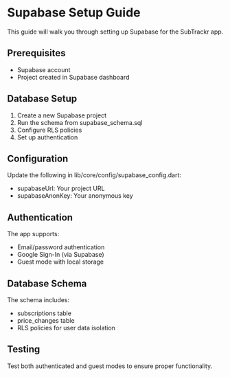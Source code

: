 # Supabase Setup Guide

This guide will walk you through setting up Supabase for the SubTrackr app.

## Prerequisites

- Supabase account
- Project created in Supabase dashboard

## Database Setup

1. Create a new Supabase project
2. Run the schema from supabase_schema.sql
3. Configure RLS policies
4. Set up authentication

## Configuration

Update the following in lib/core/config/supabase_config.dart:
- supabaseUrl: Your project URL
- supabaseAnonKey: Your anonymous key

## Authentication

The app supports:
- Email/password authentication
- Google Sign-In (via Supabase)
- Guest mode with local storage

## Database Schema

The schema includes:
- subscriptions table
- price_changes table
- RLS policies for user data isolation

## Testing

Test both authenticated and guest modes to ensure proper functionality. 